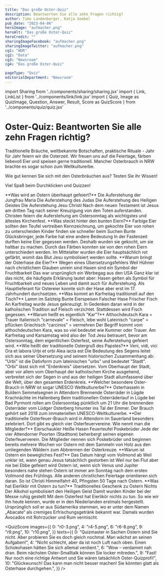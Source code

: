 ```yaml
---
title: "Das große Oster-Quiz"
description: Beantworten Sie alle zehn Fragen richtig?
author: Timo Landenberger, Katja Goebel
pub_date: "2023-04-06"
heroImage: "aufmacher.png"
heroAlt: "Das große Oster-Quiz"
heroCredit: ""
sharingImageFacebook: "aufmacher.png"
sharingImageTwitter: "aufmacher.png"
cg1: "WDR"
cg2: "Data"
cg3: "Newsroom"
cg4: "Das große Oster-Quiz"

pageType: "Quiz"
editorialDepartment: "Newsroom"
---
```


import Sharing from '../components/sharing/sharing.jsx'
import { Link, LinkList } from '../components/link/link.jsx'
import { Quiz, Image as QuizImage, Question, Answer, Result, Score as QuizScore } from '../components/quiz/quiz.jsx'

# Oster-Quiz: Beantworten Sie alle zehn Fragen richtig?

Traditionelle Bräuche, weltbekannte Botschaften, praktische Rituale - Jahr für Jahr feiern wir die Osterzeit. Wir freuen uns auf die Feiertage, färben liebevoll Eier und speisen gerne traditionell. Mancher Osterbrauch in NRW brachte es sogar schon zum Weltkulturerbe.

Wie gut kennen Sie sich mit den Osterbräuchen aus? Testen Sie ihr Wissen!

Viel Spaß beim Durchklicken und Quizzen!

<Quiz>
<QuizImage src="q01.png" alt="Pinker Eierkarton mit Tulpen und Plastikhäschen verziert" />
<Question>**Was wird an Ostern überhaupt gefeiert?**</Question>
<Answer>Die Auferstehung der Jungfrau Maria</Answer>
<Answer>Die Auferstehung des Judas</Answer>
<Answer>Die Auferstehung des Heiligen Geistes</Answer>
<Answer correct>Die Auferstehung Jesu Christi</Answer>
<Result>
Nach dem neuen Testament ist Jesus am dritten Tag nach seiner Kreuzigung von den Toten auferstanden. Christen feiern die Auferstehung am Ostersonntag als wichtigstes und ältestes Kirchenfest.
</Result>
</Quiz>

<Quiz>
<QuizImage src="q02.png" alt="Nest mit bunten Ostereiern" />
<Question>**Was steckt hinter den bunten Eiern?**</Question>
<Answer>Farbige Eier sollten den Teufel vertreiben</Answer>
<Answer correct>Kennzeichnung, um gekochte Eier von rohen zu unterscheiden</Answer>
<Answer>Kinder finden sie schneller beim Suchen</Answer>
<Answer>Bunte Glücksbringer, jede Farbe hat eine andere Bedeutung</Answer>
<Result>
In der Fastenzeit durften keine Eier gegessen werden. Deshalb wurden sie gekocht, um sie haltbar zu machen. Durch das Färben konnten sie von den rohen Eiern unterschieden werden. Im Mittelalter wurden die Eier hauptsächlich rot gefärbt, womit das Blut Jesu symbolisiert werden sollte.
</Result>
</Quiz>

<Quiz>
<QuizImage src="q03.png" alt="Korb mit einem Kaninchen und bemalten Eiern" />
<Question>**Warum bringt der Osterhase die Eier?**</Question>
<Answer>Wegen eines Übersetzungsfehlers</Answer>
<Answer>Weil Hühner nach christlichem Glauben unrein sind</Answer>
<Answer correct>Hasen sind ein Symbol der Fruchtbarkeit</Answer>
<Answer>Das war ursprünglich ein Werbegag aus den USA</Answer>
<Result>
Ganz klar ist das nicht, die häufigste Erklärung lautet aber: Hasen gelten als Symbol für Fruchtbarkeit und neues Leben und damit auch für Auferstehung. Als Hauptlieferant für Ostereier konnte sich der Hase aber erst im 17. Jahrhundert durchsetzen.
</Result>
</Quiz>

<Link href="https://www1.wdr.de/nachrichten/ostern-wissen-kirche-100.html" title="Hase, Eier, Feuer: Was hat das eigentlich mit Ostern zu tun?" />

<Quiz>
<QuizImage src="q04.png" alt="Frühstückstisch mit Ostereiern" />
<Question>**Was kommt an Karfreitag traditionell auf den Tisch?**</Question>
<Answer>Lamm im Salzteig</Answer>
<Answer>Bunte Eierspeisen</Answer>
<Answer>Falscher Hase</Answer>
<Answer correct>Frischer Fisch</Answer>
<Result>
An Karfreitag wurde Jesus gekreuzigt. In Gedenken daran wird in der katholischen Tradition auf Fleisch verzichtet. Stattdessen wird Fisch gegessen.
</Result>
</Quiz>

<Quiz>
<QuizImage src="q05.png" alt="Kind winkt vom Rücksitz eines Autos" />
<Question>**Warum heißt es eigentlich "Kar"?**</Question>
<Answer correct>Althochdeutsch Kara = Trauer</Answer>
<Answer>Italienisch "carnevale" = Fleisch, lebe wohl</Answer>
<Answer>Lateinisch "carpe" = pflücken</Answer>
<Answer>Griechisch "carcinos" = vermehren</Answer>
<Result>
Der Begriff kommt vom althochdeutschen Kara, was so viel bedeutet wie Kummer oder Trauer. Am Karfreitag und Karsamstag wird also der Tod Jesu betrauert, bevor am Ostersonntag, dem eigentlichen Osterfest, seine Auferstehung gefeiert wird.
</Result>
</Quiz>

<Quiz>
<QuizImage src="q06.png" alt="Der Papst spricht von seinem Balkon" />
<Question>**Wie heißt der traditionelle Ostergruß des Papstes?**</Question>
<Answer>Veni, vidi, vici</Answer>
<Answer>Ora et labora</Answer>
<Answer correct>Urbi et orbi</Answer>
<Answer>Alea iacta est</Answer>
<Result>
Die Bedeutung des Segens leitet sich aus seiner Übersetzung und seinem historischen Zusammenhang ab: "Urbi" ist die Dativform zum lateinischen "urbs" und bedeutet "Stadt". "Orbi" lässt sich mit "Erdenkreis" übersetzen. Vom Oberhaupt der Stadt, aber vor allem vom Oberhaupt der katholischen Kirche ausgehend, verbreitet sich der Segen in und aus der heiligen Stadt allumfassend über die Welt, über den gesamten Erdenkreis.
</Result>
</Quiz>

<Quiz>
<QuizImage src="q07.png" alt="Ein Osterfeuer wird angezündet" />
<Question>**Welcher besondere Oster-Brauch in NRW ist sogar UNESCO Weltkulturerbe?**</Question>
<Answer>Osterhasseln in Buldern</Answer>
<Answer>Semmelsegnen in Attendorn</Answer>
<Answer correct>Brennende Osterräder in Lügde</Answer>
<Answer>Krachnächte im Hallenberg</Answer>
<Result>
Beim traditionellen Osterräderlauf in Lügde bei Bad Pyrmont rollen am Ostersonntag pünktlich um 21 Uhr die brennenden Osterräder vom Lüdger Osterberg hinunter ins Tal der Emmer. Der Brauch gehört seit 2018 zum immateriellen UNESCO-Weltkulturerbe.
</Result>
</Quiz>

<Quiz>
<QuizImage src="q08.png" alt="Ein Osterfeuer wird vorbereitet" />
<Question>**Der traditionelle Osterfeuer-Brauch wird in Attendorn im Sauerland besonders zelebriert. Dort gibt es gleich vier Osterfeuervereine. Wie nennt man die Mitglieder?**</Question>
<Answer>Eierschaukler</Answer>
<Answer>Heiße Hasen</Answer>
<Answer>Feuerteufel</Answer>
<Answer correct>Poskebrüder</Answer>
<Result>
Jede der vier Attendorner Poorten (Stadttore) beherbergt seinen eigenen Osterfeuerverein. Die Mitglieder nennen sich Poskebrüder und beginnen bereits mehrere Wochen vor Ostern mit dem Sammeln von Holz aus den umliegenden Wäldern zum Abbrennen der Osterkreuze.
</Result>
</Quiz>

<Link href="https://www1.wdr.de/nachrichten/osterferien-nrw-ausflugstipps-familie-100.html" title="Ostern in NRW – Ausflugtipps für die Region" />

<Quiz>
<QuizImage src="q09.png" alt="Kalendereintrag mit dem Titel 'Geschenke besorgen'" />
<Question>**Warum ist Ostern ein bewegliches Fest?**</Question>
<Answer correct>Das Datum hängt vom Vollmond ab</Answer>
<Answer>Weil unklar ist, wann genau Jesus tatsächlich gestorben ist</Answer>
<Answer>Weil nur bei Flut aber nie bei Ebbe gefeiert wird</Answer>
<Answer>Ostern ist, wenn sich Venus und Jupiter besonders nahe stehen</Answer>
<Result>
Ostern ist immer am Sonntag nach dem ersten Vollmond des Frühlings. Alle anderen christlichen Feiertage orientieren sich daran. So ist Christi Himmelfahrt 40, Pfingsten 50 Tage nach Ostern.
</Result>
</Quiz>

<Quiz>
<QuizImage src="q10.png" alt="Eierlikör, serviert aus Schokeiern" />
<Question>**Was hat Eierlikör mit Ostern zu tun?**</Question>
<Answer>Traditionelles Geschenk zu Ostern</Answer>
<Answer correct>Nichts</Answer>
<Answer>Der Alkohol symbolisiert den Heiligen Geist</Answer>
<Answer>Damit wurden Kinder bei der Messe ruhig gestellt</Answer>
<Result>
Mit dem Osterfest hat Eierlikör nichts zu tun. So wie wir ihn heute kennen, wurde er in den Niederlanden erstmals hergestellt. Ursprünglich soll er aus Südamerika stammen, wo er unter dem Namen „Abacate“ als cremiges Erfrischungsgetränk bekannt war. Damals wurden Avocados mit Rohrzucker und Rum vermischt.
</Result>
</Quiz>

<Link href="https://www1.wdr.de/verbraucher/rezepte/selbstgemachter-eierlikoer-100.html" title="Selbstgemachter Eierlikör" />

<QuizScore
images={{
    0: "r0-3.png",
    4: "r4-5.png",
    6: "r6-8.png",
    9: "r9.png",
    10: "r10.png",
}}
texts={{
    0: "Quizmaster in Sachen Ostern sind Sie nicht. Aber probieren Sie es doch gleich nochmal. Man wächst an seinen Aufgaben!",
    4: "Nicht schlecht, aber da ist noch Luft nach oben. Einen Schokohasen hätten Sie sich allemal verdient.",
    6: "Wow – verdammt nah dran. Beim nächsten Oster-Smalltalk können Sie locker mitreden.",
    9: "Fast! Nur noch eine richtige Antwort und Sie wären tatsächlich Oster-Quizprofi!",
    10: "Glückwunsch! Das kann man nicht besser machen! Sie könnten glatt als Osterhase durchgehen.",
}}
/>

<Sharing twitter facebook mail whatsapp telegram reddit xing linkedin />
